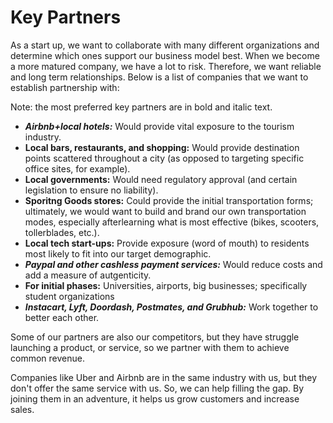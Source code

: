 # Key Partners

As a start up, we want to collaborate with many different organizations and determine which ones support our business model best. When we become a more matured company, we have a lot to risk. Therefore, we want reliable and long term relationships. Below is a list of companies that we want to establish partnership with:

Note: the most preferred key partners are in bold and italic text.

- ***Airbnb+local hotels:*** Would provide vital exposure to the tourism industry.
- **Local bars, restaurants, and shopping:** Would provide destination points scattered throughout a city (as opposed to targeting specific office sites, for example).
- **Local governments:** Would need regulatory approval (and certain legislation to ensure no liability).
- **Sporitng Goods stores:** Could provide the initial transportation forms; ultimately, we would want to build and brand our own transportation modes, especially afterlearning what is most effective (bikes, scooters, tollerblades, etc.).
- **Local tech start-ups:** Provide exposure (word of mouth) to residents most likely to fit into our target demographic.
- ***Paypal and other cashless payment services:*** Would reduce costs and add a measure of autgenticity.
- **For initial phases:** Universities, airports, big businesses; specifically student organizations
- ***Instacart, Lyft, Doordash, Postmates, and Grubhub:*** Work together to better each other.

Some of our partners are also our competitors, but they have struggle launching a product, or service, so we partner with them to achieve common revenue.

Companies like Uber and Airbnb are in the same industry with us, but they don't offer the same service with us. So, we can help filling the gap. By joining them in an adventure, it helps us grow customers and increase sales.

